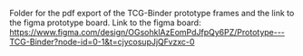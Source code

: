 Folder for the pdf export of the TCG-Binder prototype frames and the link to the figma prototype board.
Link to the figma board: https://www.figma.com/design/OGsohklAzEomPdJfpQy6PZ/Prototype---TCG-Binder?node-id=0-1&t=cjycosupJjQFvzxc-0
